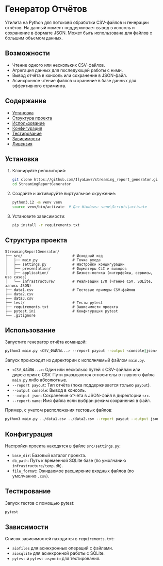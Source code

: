 # Генератор Отчётов

Утилита на Python для потоковй обработки CSV-файлов и генерации отчётов. 
На данный момент поддерживает вывод в консоль и сохранение в формате JSON.
Может быть использована для файлов с большим объемом данных.

## Возможности

- Чтение одного или нескольких CSV-файлов.
- Агрегация данных для последующей работы с ними.
- Вывод отчёта в консоль или сохранение в JSON-файл.
- Асинхронное чтение файлов и хранение в базе данных для эффективного стриминга.

## Содержание

- [Установка](#установка)
- [Структура проекта](#структура-проекта)
- [Использование](#использование)
- [Конфигурация](#конфигурация)
- [Тестирование](#тестирование)
- [Зависимости](#зависимости)
- [Лицензия](#лицензия)

## Установка

1. Клонируйте репозиторий:
   ```bash
   git clone https://github.com/IlyaLawr/streaming_report_generator.git
   cd StreamingReportGenerator
   ```
2. Создайте и активируйте виртуальное окружение:
   ```bash
   python3.12 -m venv venv
   source venv/bin/activate  # Для Windows: venv\Scripts\activate
   ```
3. Установите зависимости:
   ```bash
   pip install -r requirements.txt
   ```

## Структура проекта

```
StreamingReportGenerator/
├── src/                       # Исходный код
│   ├── main.py                # Точка входа
│   ├── settings.py            # Настройки конфигурации
│   ├── presentation/          # Форматеры CLI и выводов
│   ├── application/           # Бизнес-логика (интерфейсы, сервисы, use cases)
│   └── infrastructure/        # Реализации I/O (чтение CSV, SQLite, запись JSON)
├── data1.csv                  # Тестовые примеры CSV-файлов
├── data2.csv
├── data3.csv
├── test/                      # Тесты pytest
├── requirements.txt           # Зависимости проекта
├── pytest.ini                 # Конфигурация pytest
└── .gitignore
```

## Использование

Запустите генератор отчёта командой:

```bash
python3 main.py <CSV_ФАЙЛЫ...> --report payout --output <console|json>
```

Запуск происходит из директории с исполняемый файлом `main.py`.

- `<CSV_ФАЙЛЫ...>`: Один или несколько путей к CSV-файлам или директории с CSV.
                    Пути указываются относительно главного файла `main.py` либо абсолютные.
- `--report payout`: Тип отчёта (пока поддерживается только `payout`).
- `--output console`: Вывод в консоль.
- `--output json`: Сохранение отчёта в JSON-файл в директории `src`.
- `--report-name`: Имя файла если выбран режим сохранения в файл.

Пример, с учетом расположения тестовых файлов:

```bash
python3 main.py ../data1.csv ../data2.csv --report payout --output json
```

## Конфигурация

Настройки проекта находятся в файле `src/settings.py`:

- `base_dir`: Базовый каталог проекта.
- `db_path`: Путь к временной SQLite базе (по умолчанию `infrastructure/temp.db`).
- `file_format`: Ожидаемое расширение входных файлов (по умолчанию `.csv`).

## Тестирование

Запуск тестов с помощью pytest:

```bash
pytest
```

## Зависимости

Список зависимостей находится в `requirements.txt`:

- `aiofiles` для асинхронных операций с файлами.
- `aiosqlite` для асинхронной работы с SQLite.
- `pytest` и `pytest-asyncio` для тестирования.
